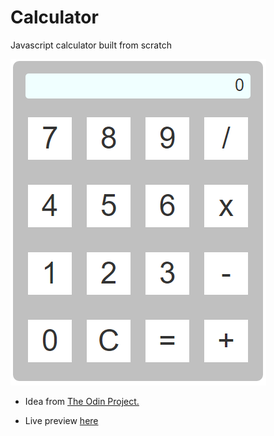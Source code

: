 # Calculator
Javascript calculator built from scratch

![sample image](./img/sample.png "JS-Calculator screen shot")

- Idea from <a href="http://www.theodinproject.com/javascript-and-jquery/on-screen-calculator" target="_blank">The Odin Project.</a>

- Live preview [here](http://htmlpreview.github.io/?https://github.com/bon22801/Calculator/blob/master/index.html)
